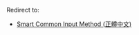 Redirect to:

*   [Smart Common Input Method (正體中文)](/index.php/Smart_Common_Input_Method_(%E6%AD%A3%E9%AB%94%E4%B8%AD%E6%96%87) "Smart Common Input Method (正體中文)")